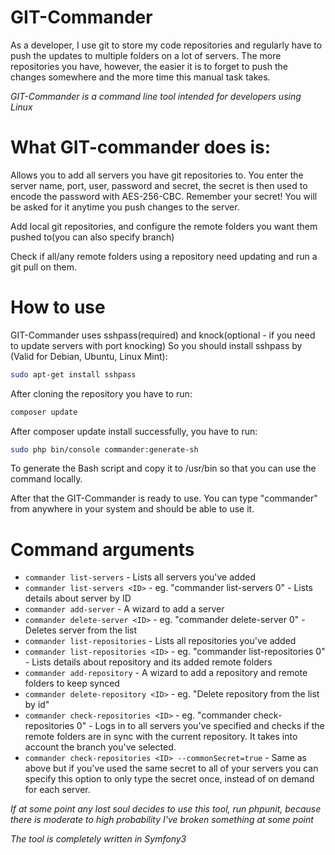 GIT-Commander
=========

As a developer, I use git to store my code repositories and regularly have to push the updates to multiple folders on a lot of servers. The more repositories you have, however, the easier it is to forget to push the changes somewhere and the more time this manual task takes.

*GIT-Commander is a command line tool intended for developers using Linux*

# What GIT-commander does is:
Allows you to add all servers you have git repositories to. You enter the server name, port, user, password and secret, the secret is then used to encode the password with AES-256-CBC. Remember your secret! You will be asked for it anytime you push changes to the server.

Add local git repositories, and configure the remote folders you want them pushed to(you can also specify branch)

Check if all/any remote folders using a repository need updating and run a git pull on them.

# How to use
GIT-Commander uses sshpass(required) and knock(optional - if you need to update servers with port knocking)
So you should install sshpass by (Valid for Debian, Ubuntu, Linux Mint):
```bash
sudo apt-get install sshpass
```

After cloning the repository you have to run: 
```bash
composer update
```

After composer update install successfully, you have to run:
```bash
sudo php bin/console commander:generate-sh
```
To generate the Bash script and copy it to /usr/bin so that you can use the command locally.

After that the GIT-Commander is ready to use. You can type "commander" from anywhere in your system and should be able to use it.

# Command arguments

* `commander list-servers` - Lists all servers you've added
* `commander list-servers <ID>` - eg. "commander list-servers 0" - Lists details about server by ID
* `commander add-server` - A wizard to add a server
* `commander delete-server <ID>` - eg. "commander delete-server 0" - Deletes server from the list
* `commander list-repositories` - Lists all repositories you've added
* `commander list-repositories <ID>` - eg. "commander list-repositories 0" - Lists details about repository and its added remote folders
* `commander add-repository` - A wizard to add a repository and remote folders to keep synced
* `commander delete-repository <ID>` - eg. "Delete repository from the list by id"
* `commander check-repositories <ID>` - eg. "commander check-repositories 0" - Logs in to all servers you've specified and checks if the remote folders are in sync with the current repository. It takes into account the branch you've selected.
* `commander check-repositories <ID> --commonSecret=true` - Same as above but if you've used the same secret to all of your servers you can specify this option to only type the secret once, instead of on demand for each server.

*If at some point any lost soul decides to use this tool, run phpunit, because there is moderate to high probability I've broken something at some point*

*The tool is completely written in Symfony3*
